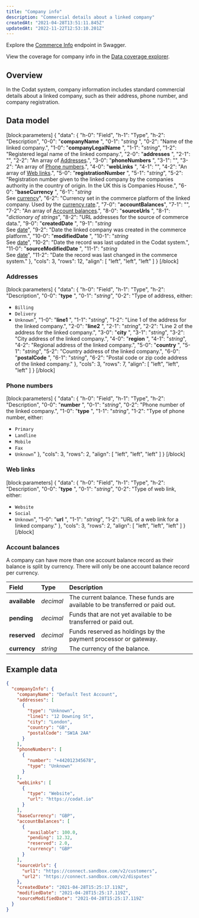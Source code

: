 ```yaml
---
title: "Company info"
description: "Commercial details about a linked company"
createdAt: "2021-04-28T13:51:11.845Z"
updatedAt: "2022-11-22T12:53:10.201Z"
---
```


Explore the <a className="external" href="https://api.codat.io/swagger/index.html#/CommerceInfo" target="_blank">Commerce Info</a> endpoint in Swagger.

View the coverage for company info in the <a className="external" href="https://knowledge.codat.io/supported-features/commerce?view=tab-by-data-type&dataType=companyInfo" target="_blank">Data coverage explorer</a>.

## Overview

In the Codat system, company information includes standard commercial details about a linked company, such as their address, phone number, and company registration.

## Data model

[block:parameters]
{
"data": {
"h-0": "Field",
"h-1": "Type",
"h-2": "Description",
"0-0": "**companyName** ",
"0-1": "_string_ ",
"0-2": "Name of the linked company.",
"1-0": "**companyLegalName** ",
"1-1": "_string_",
"1-2": "Registered legal name of the linked company.",
"2-0": "**addresses** ",
"2-1": "",
"2-2": "An array of [Addresses](#section-addresses).",
"3-0": "**phoneNumbers** ",
"3-1": "",
"3-2": "An array of [Phone numbers](#section-phone-numbers).",
"4-0": "**webLinks** ",
"4-1": "",
"4-2": "An array of [Web links](#section-web-links).",
"5-0": "**registrationNumber** ",
"5-1": "_string_",
"5-2": "Registration number given to the linked company by the companies authority in the country of origin. In the UK this is Companies House.",
"6-0": "**baseCurrency** ",
"6-1": "_string_  
See [currency](https://docs.codat.io/docs/datamodel-shared-currency)",
"6-2": "Currency set in the commerce platform of the linked company. Used by the [currency rate](https://docs.codat.io/docs/datamodel-shared-currencyrate).",
"7-0": "**accountBalances**",
"7-1": "",
"7-2": "An array of [Account balances](#section-account-balances).",
"8-0": "**sourceUrls** ",
"8-1": "_dictionary of strings_",
"8-2": "URL addresses for the source of commerce data.",
"9-0": "**createdDate** ",
"9-1": "_string_  
See [date](https://docs.codat.io/docs/datamodel-shared-date)",
"9-2": "Date the linked company was created in the commerce platform.",
"10-0": "**modifiedDate** ",
"10-1": "_string_  
See [date](https://docs.codat.io/docs/datamodel-shared-date)",
"10-2": "Date the record was last updated in the Codat system.",
"11-0": "**sourceModifiedDate** ",
"11-1": "_string_  
See [date](https://docs.codat.io/docs/datamodel-shared-date)",
"11-2": "Date the record was last changed in the commerce system."
},
"cols": 3,
"rows": 12,
"align": [
"left",
"left",
"left"
]
}
[/block]

### Addresses

[block:parameters]
{
"data": {
"h-0": "Field",
"h-1": "Type",
"h-2": "Description",
"0-0": "**type** ",
"0-1": "_string_",
"0-2": "Type of address, either:

- `Billing`
- `Delivery`
- `Unknown`",
  "1-0": "**line1** ",
  "1-1": "_string_",
  "1-2": "Line 1 of the address for the linked company.",
  "2-0": "**line2** ",
  "2-1": "_string_",
  "2-2": "Line 2 of the address for the linked company.",
  "3-0": "**city** ",
  "3-1": "_string_",
  "3-2": "City address of the linked company.",
  "4-0": "**region** ",
  "4-1": "_string_",
  "4-2": "Regional address of the linked company.",
  "5-0": "**country** ",
  "5-1": "_string_",
  "5-2": "Country address of the linked company.",
  "6-0": "**postalCode** ",
  "6-1": "_string_",
  "6-2": "Postal code or zip code address of the linked company."
  },
  "cols": 3,
  "rows": 7,
  "align": [
  "left",
  "left",
  "left"
  ]
  }
  [/block]

### Phone numbers

[block:parameters]
{
"data": {
"h-0": "Field",
"h-1": "Type",
"h-2": "Description",
"0-0": "**number** ",
"0-1": "_string_",
"0-2": "Phone number of the linked company.",
"1-0": "**type** ",
"1-1": "_string_",
"1-2": "Type of phone number, either:

- `Primary`
- `Landline`
- `Mobile`
- `Fax`
- `Unknown`"
  },
  "cols": 3,
  "rows": 2,
  "align": [
  "left",
  "left",
  "left"
  ]
  }
  [/block]

### Web links

[block:parameters]
{
"data": {
"h-0": "Field",
"h-1": "Type",
"h-2": "Description",
"0-0": "**type** ",
"0-1": "_string_",
"0-2": "Type of web link, either:

- `Website`
- `Social`
- `Unknown`",
  "1-0": "**url** ",
  "1-1": "_string_",
  "1-2": "URL of a web link for a linked company."
  },
  "cols": 3,
  "rows": 2,
  "align": [
  "left",
  "left",
  "left"
  ]
  }
  [/block]

### Account balances

A company can have more than one account balance record as their balance is split by currency. There will only be one account balance record per currency.

| Field         | Type      | Description                                                                   |
| :------------ | :-------- | :---------------------------------------------------------------------------- |
| **available** | _decimal_ | The current balance. These funds are available to be transferred or paid out. |
| **pending**   | _decimal_ | Funds that are not yet available to be transferred or paid out.               |
| **reserved**  | _decimal_ | Funds reserved as holdings by the payment processor or gateway.               |
| **currency**  | _string_  | The currency of the balance.                                                  |

## Example data

```json Example respons for company info
{
  "companyInfo": {
    "companyName": "Default Test Account",
    "addresses": [
      {
        "type": "Unknown",
        "line1": "12 Downing St",
        "city": "London",
        "country": "GB",
        "postalCode": "SW1A 2AA"
      }
    ],
    "phoneNumbers": [
      {
        "number": "+442012345678",
        "type": "Unknown"
      }
    ],
    "webLinks": [
      {
        "type": "Website",
        "url": "https://codat.io"
      }
    ],
    "baseCurrency": "GBP",
    "accountBalances": [
      {
        "available": 100.0,
        "pending": 12.32,
        "reserved": 2.0,
        "currency": "GBP"
      }
    ],
    "sourceUrls": {
      "url1": "https://connect.sandbox.com/v2/customers",
      "url2": "https://connect.sandbox.com/v2/disputes"
    },
    "createdDate": "2021-04-28T15:25:17.119Z",
    "modifiedDate": "2021-04-28T15:25:17.119Z",
    "sourceModifiedDate": "2021-04-28T15:25:17.119Z"
  }
}
```
